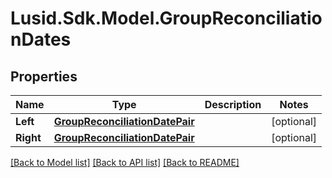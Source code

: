 # Lusid.Sdk.Model.GroupReconciliationDates

## Properties

Name | Type | Description | Notes
------------ | ------------- | ------------- | -------------
**Left** | [**GroupReconciliationDatePair**](GroupReconciliationDatePair.md) |  | [optional] 
**Right** | [**GroupReconciliationDatePair**](GroupReconciliationDatePair.md) |  | [optional] 

[[Back to Model list]](../README.md#documentation-for-models) [[Back to API list]](../README.md#documentation-for-api-endpoints) [[Back to README]](../README.md)

